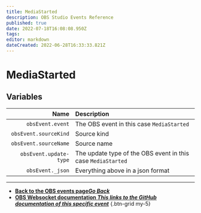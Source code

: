 ```yaml
---
title: MediaStarted
description: OBS Studio Events Reference
published: true
date: 2022-07-18T16:08:08.950Z
tags: 
editor: markdown
dateCreated: 2022-06-28T16:33:33.821Z
---
```


# MediaStarted

## Variables

Name | Description
----:|:------------
`obsEvent.event` | The OBS event in this case `MediaStarted`
`obsEvent.sourceKind` | Source kind
`obsEvent.sourceName` | Source name
`obsEvent.update-type` | The update type of the OBS event in this case `MediaStarted`
`obsEvent._json` | Everything above in a json format

---

- [<i class="mdi mdi-chevron-left"></i>**Back to the OBS events page*Go Back***](/en/Broadcasters/OBS/Archive/Events)
- [<i class="mdi mdi-github"></i> **OBS Websocket documentation *This links to the GitHub documentation of this specific event***](https://github.com/obsproject/obs-websocket/blob/4.x-current/docs/generated/protocol.md#mediastarted)
{.btn-grid my-5}
